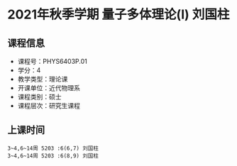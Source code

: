 # 2021年秋季学期 量子多体理论(I) 刘国柱






## 课程信息

- 课程号：PHYS6403P.01
- 学分：4
- 教学类型：理论课
- 开课单位：近代物理系
- 课程类别：硕士
- 课程层次：研究生课程

## 上课时间

```
3~4,6~14周 5203 :6(6,7) 刘国柱
3~4,6~14周 5203 :6(8,9) 刘国柱
```

